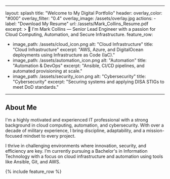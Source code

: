 
---
layout: splash
title: "Welcome to My Digital Portfolio"
header:
  overlay_color: "#000"
  overlay_filter: "0.4"
  overlay_image: /assets/overlay.jpg
  actions:
    - label: "Download My Resume"
      url: /assets/Mark_Collins_Resume.pdf
excerpt: >
  👋 I'm Mark Collins — Senior Lead Engineer with a passion for Cloud Computing, Automation, and Secure Infrastructure.
feature_row:
  - image_path: /assets/cloud_icon.png
    alt: "Cloud Infrastructure"
    title: "Cloud Infrastructure"
    excerpt: "AWS, Azure, and DigitalOcean deployments using Infrastructure as Code (IaC)."
  - image_path: /assets/automation_icon.png
    alt: "Automation"
    title: "Automation & DevOps"
    excerpt: "Ansible, CI/CD pipelines, and automated provisioning at scale."
  - image_path: /assets/security_icon.png
    alt: "Cybersecurity"
    title: "Cybersecurity"
    excerpt: "Securing systems and applying DISA STIGs to meet DoD standards."
---

<section>
  <h2>About Me</h2>
  <p>
    I'm a highly motivated and experienced IT professional with a strong background in cloud computing, automation, and cybersecurity.
    With over a decade of military experience, I bring discipline, adaptability, and a mission-focused mindset to every project.
  </p>
  <p>
    I thrive in challenging environments where innovation, security, and efficiency are key.
    I’m currently pursuing a Bachelor's in Information Technology with a focus on cloud infrastructure and automation using tools like Ansible, Git, and AWS.
  </p>
</section>

{% include feature_row %}
